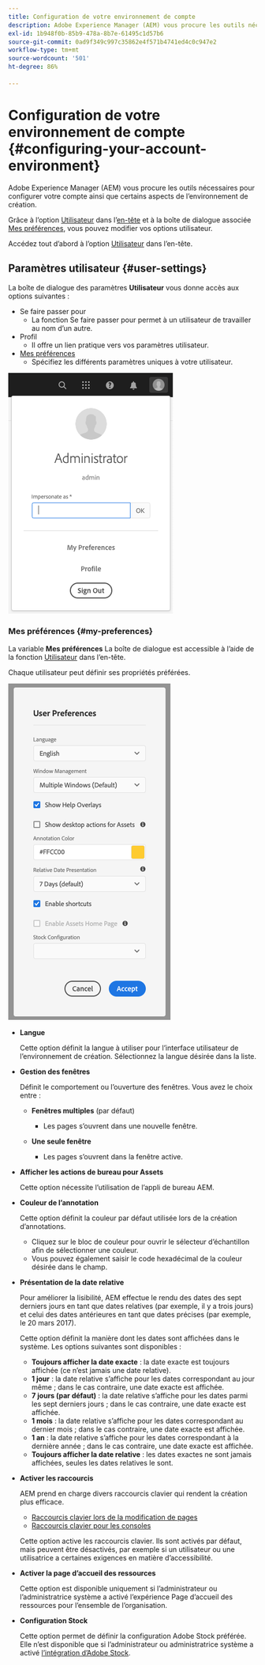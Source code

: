 ```yaml
---
title: Configuration de votre environnement de compte
description: Adobe Experience Manager (AEM) vous procure les outils nécessaires pour configurer votre compte ainsi que certains aspects de l’environnement de création.
exl-id: 1b948f0b-85b9-478a-8b7e-61495c1d57b6
source-git-commit: 0ad9f349c997c35862e4f571b4741ed4c0c947e2
workflow-type: tm+mt
source-wordcount: '501'
ht-degree: 86%

---
```


# Configuration de votre environnement de compte {#configuring-your-account-environment}

Adobe Experience Manager (AEM) vous procure les outils nécessaires pour configurer votre compte ainsi que certains aspects de l’environnement de création.

Grâce à l’option [Utilisateur](#user-settings) dans l’[en-tête](/help/sites-cloud/authoring/getting-started/basic-handling.md#the-header) et à la boîte de dialogue associée [Mes préférences](#my-preferences), vous pouvez modifier vos options utilisateur.

Accédez tout d’abord à l’option [Utilisateur](#user-settings) dans l’en-tête.

## Paramètres utilisateur {#user-settings}

La boîte de dialogue des paramètres **Utilisateur** vous donne accès aux options suivantes :

* Se faire passer pour
   * La fonction Se faire passer pour permet à un utilisateur de travailler au nom d’un autre. <!--With the [Impersonate as](/help/sites-administering/security.md#impersonating-another-user) functionality, a user can work on behalf of another user.-->
* Profil
   * Il offre un lien pratique vers vos paramètres utilisateur. <!--Offers a convenient link to your [user settings](/help/sites-administering/security.md))-->
* [Mes préférences](#my-preferences)
   * Spécifiez les différents paramètres uniques à votre utilisateur.

![Paramètres utilisateur](/help/sites-cloud/authoring/assets/user-settings.png)

### Mes préférences {#my-preferences}

La variable **Mes préférences** La boîte de dialogue est accessible à l’aide de la fonction [Utilisateur](#user-settings) dans l’en-tête.

Chaque utilisateur peut définir ses propriétés préférées.

![Mes préférences](/help/sites-cloud/authoring/assets/user-preferences.png)

* **Langue**

  Cette option définit la langue à utiliser pour l’interface utilisateur de l’environnement de création. Sélectionnez la langue désirée dans la liste.

* **Gestion des fenêtres**

  Définit le comportement ou l’ouverture des fenêtres. Vous avez le choix entre :

   * **Fenêtres multiples** (par défaut)

      * Les pages s’ouvrent dans une nouvelle fenêtre.

   * **Une seule fenêtre**

      * Les pages s’ouvrent dans la fenêtre active.

* **Afficher les actions de bureau pour Assets**

  Cette option nécessite l’utilisation de l’appli de bureau AEM.

* **Couleur de l’annotation**

  Cette option définit la couleur par défaut utilisée lors de la création d’annotations.

   * Cliquez sur le bloc de couleur pour ouvrir le sélecteur d’échantillon afin de sélectionner une couleur.
   * Vous pouvez également saisir le code hexadécimal de la couleur désirée dans le champ.

* **Présentation de la date relative**

  Pour améliorer la lisibilité, AEM effectue le rendu des dates des sept derniers jours en tant que dates relatives (par exemple, il y a trois jours) et celui des dates antérieures en tant que dates précises (par exemple, le 20 mars 2017).

  Cette option définit la manière dont les dates sont affichées dans le système. Les options suivantes sont disponibles :

   * **Toujours afficher la date exacte** : la date exacte est toujours affichée (ce n’est jamais une date relative).
   * **1 jour** : la date relative s’affiche pour les dates correspondant au jour même ; dans le cas contraire, une date exacte est affichée.
   * **7 jours (par défaut)** : la date relative s’affiche pour les dates parmi les sept derniers jours ; dans le cas contraire, une date exacte est affichée.
   * **1 mois** : la date relative s’affiche pour les dates correspondant au dernier mois ; dans le cas contraire, une date exacte est affichée.
   * **1 an** : la date relative s’affiche pour les dates correspondant à la dernière année ; dans le cas contraire, une date exacte est affichée.
   * **Toujours afficher la date relative** : les dates exactes ne sont jamais affichées, seules les dates relatives le sont.

* **Activer les raccourcis**

  AEM prend en charge divers raccourcis clavier qui rendent la création plus efficace.

   * [Raccourcis clavier lors de la modification de pages](/help/sites-cloud/authoring/fundamentals/keyboard-shortcuts.md)
   * [Raccourcis clavier pour les consoles](/help/sites-cloud/authoring/getting-started/keyboard-shortcuts.md)

  Cette option active les raccourcis clavier. Ils sont activés par défaut, mais peuvent être désactivés, par exemple si un utilisateur ou une utilisatrice a certaines exigences en matière d’accessibilité.

* **Activer la page d’accueil des ressources**

  Cette option est disponible uniquement si l’administrateur ou l’administratrice système a activé l’expérience Page d’accueil des ressources pour l’ensemble de l’organisation.

* **Configuration Stock**

  Cette option permet de définir la configuration Adobe Stock préférée. Elle n’est disponible que si l’administrateur ou administratrice système a activé [l’intégration d’Adobe Stock](/help/assets/aem-assets-adobe-stock.md).
